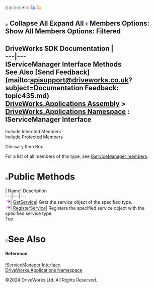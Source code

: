 ![](dotnetimages/collapse.gif) ![](dotnetimages/expand.gif) ![](dotnetimages/collapse.gif) ![](dotnetimages/expand.gif) ![](dotnetimages/drpdown.gif) ![](dotnetimages/drpdown_orange.gif) ![](dotnetimages/copycode.gif) ![](dotnetimages/copycodeHighlight.gif)

![](dotnetimages/collapse.gif) Collapse All Expand All ![](dotnetimages/drpdown.gif) Members Options: Show All  Members Options: Filtered   
---  
DriveWorks SDK Documentation  |   
---|---  
IServiceManager Interface Methods   
See Also [Send Feedback](mailto:apisupport@driveworks.co.uk?subject=Documentation Feedback: topic435.md)  
[DriveWorks.Applications Assembly](topic13.md) > [DriveWorks.Applications Namespace](topic16.md) : IServiceManager Interface  
---  
  
Include Inherited Members    
Include Protected Members    


Glossary Item Box

For a list of all members of this type, see [IServiceManager members](topic436.md).

# ![](dotnetimages/collapse.gif)Public Methods

| Name| Description  
---|---|---  
![ Method](dotnetimages/Method.gif)| [GetService<T>](topic440.md)| Gets the service object of the specified type.   
![ Method](dotnetimages/Method.gif)| [RegisterService](topic441.md)| Registers the specified service object with the specified service type.   
Top

# ![](dotnetimages/collapse.gif)See Also

#### Reference

[IServiceManager Interface](topic435.md)   
[DriveWorks.Applications Namespace](topic16.md)

©2024 DriveWorks Ltd. All Rights Reserved.

